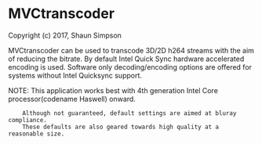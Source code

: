 # MVCtranscoder
Copyright (c) 2017, Shaun Simpson


MVCtranscoder can be used to transcode 3D/2D h264 streams with the aim of reducing the bitrate.
By default Intel Quick Sync hardware accelerated encoding is used.
Software only decoding/encoding options are offered for systems without Intel Quicksync support.

NOTE:   This application works best with 4th generation Intel Core processor(codename Haswell) onward.

        Although not guaranteed, default settings are aimed at bluray compliance.
        These defaults are also geared towards high quality at a reasonable size.
